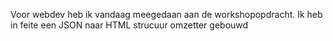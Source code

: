 Voor webdev heb ik vandaag meegedaan aan de workshopopdracht.
Ik heb in feite een JSON naar HTML strucuur omzetter gebouwd